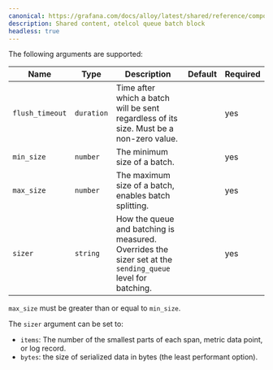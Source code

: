 ```yaml
---
canonical: https://grafana.com/docs/alloy/latest/shared/reference/components/otelcol-queue-batch-block/
description: Shared content, otelcol queue batch block
headless: true
---
```


The following arguments are supported:

| Name            | Type        | Description                                                                                                | Default      | Required |
| --------------- | ----------- | ---------------------------------------------------------------------------------------------------------- | ------------ | -------- |
| `flush_timeout` | `duration`  | Time after which a batch will be sent regardless of its size. Must be a non-zero value.                    |              | yes      |
| `min_size`      | `number`    | The minimum size of a batch.                                                                               |              | yes      |
| `max_size`      | `number`    | The maximum size of a batch, enables batch splitting.                                                      |              | yes      |
| `sizer`         | `string`    | How the queue and batching is measured. Overrides the sizer set at the `sending_queue` level for batching. |              | yes      |

`max_size` must be greater than or equal to `min_size`.

The `sizer` argument can be set to:

* `items`: The number of the smallest parts of each span, metric data point, or log record.
* `bytes`: the size of serialized data in bytes (the least performant option).
